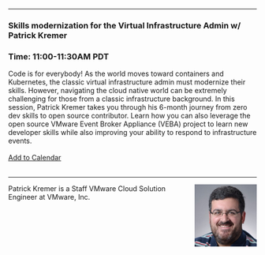 <style>
  .wrapper {margin-top:75px;}
  header {top:20px!important;
  .session-wrapper{border:1px solid #36373b; border-radius:5px; padding:20px; background-color:##D3D3D3;}
  
</style>
<hr/>

### **Skills modernization for the Virtual Infrastructure Admin w/ Patrick Kremer**
### **Time: 11:00-11:30AM PDT**
<div class="session-wrapper">
Code is for everybody! As the world moves toward containers and Kubernetes, the classic virtual infrastructure admin must modernize their skills. However, navigating the cloud native world can be extremely challenging for those from a classic infrastructure background. In this session, Patrick Kremer takes you through his 6-month journey from zero dev skills to open source contributor. Learn how you can also leverage the open source VMware Event Broker Appliance (VEBA) project to learn new developer skills while also improving your ability to respond to infrastructure events.<br>
<br> 
  <a title="Add to Calendar" class="addeventatc" data-id="Rs5085486" href="https://www.addevent.com/event/Rs5085486" target="_blank" rel="nofollow">Add to Calendar</a>
        <script type="text/javascript" src="https://addevent.com/libs/atc/1.6.1/atc.min.js" async defer></script>
</div>
<br> 
<hr/>
<img src="patrick_kremer.jpg" alt="Patrick Kremer" width="25%" align="right">
    
<p>Patrick Kremer is a Staff VMware Cloud Solution Engineer at VMware, Inc.</p>


